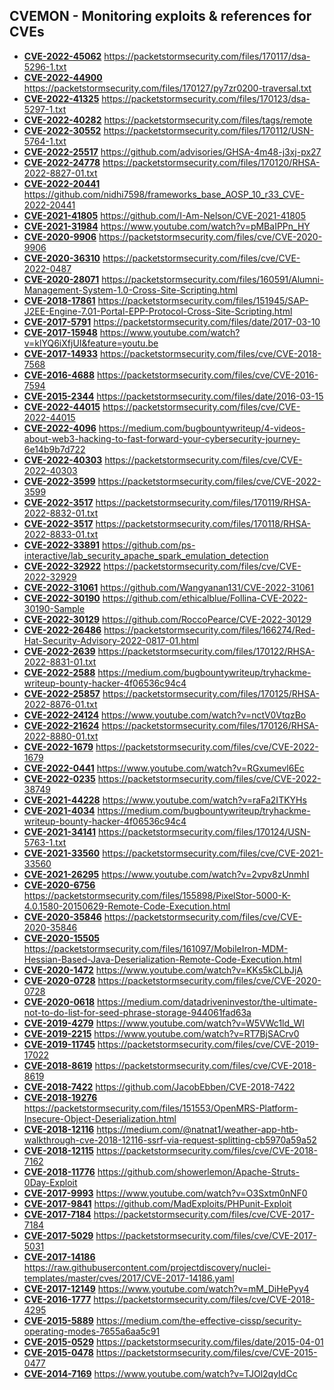 ## CVEMON - Monitoring exploits & references for CVEs
- **[CVE-2022-45062](https://in.scanfactory.io/cvemon/CVE-2022-45062.html)** https://packetstormsecurity.com/files/170117/dsa-5296-1.txt
- **[CVE-2022-44900](https://in.scanfactory.io/cvemon/CVE-2022-44900.html)** https://packetstormsecurity.com/files/170127/py7zr0200-traversal.txt
- **[CVE-2022-41325](https://in.scanfactory.io/cvemon/CVE-2022-41325.html)** https://packetstormsecurity.com/files/170123/dsa-5297-1.txt
- **[CVE-2022-40282](https://in.scanfactory.io/cvemon/CVE-2022-40282.html)** https://packetstormsecurity.com/files/tags/remote
- **[CVE-2022-30552](https://in.scanfactory.io/cvemon/CVE-2022-30552.html)** https://packetstormsecurity.com/files/170112/USN-5764-1.txt
- **[CVE-2022-25517](https://in.scanfactory.io/cvemon/CVE-2022-25517.html)** https://github.com/advisories/GHSA-4m48-j3xj-px27
- **[CVE-2022-24778](https://in.scanfactory.io/cvemon/CVE-2022-24778.html)** https://packetstormsecurity.com/files/170120/RHSA-2022-8827-01.txt
- **[CVE-2022-20441](https://in.scanfactory.io/cvemon/CVE-2022-20441.html)** https://github.com/nidhi7598/frameworks_base_AOSP_10_r33_CVE-2022-20441
- **[CVE-2021-41805](https://in.scanfactory.io/cvemon/CVE-2021-41805.html)** https://github.com/I-Am-Nelson/CVE-2021-41805
- **[CVE-2021-31984](https://in.scanfactory.io/cvemon/CVE-2021-31984.html)** https://www.youtube.com/watch?v=pMBaIPPn_HY
- **[CVE-2020-9906](https://in.scanfactory.io/cvemon/CVE-2020-9906.html)** https://packetstormsecurity.com/files/cve/CVE-2020-9906
- **[CVE-2020-36310](https://in.scanfactory.io/cvemon/CVE-2020-36310.html)** https://packetstormsecurity.com/files/cve/CVE-2022-0487
- **[CVE-2020-28071](https://in.scanfactory.io/cvemon/CVE-2020-28071.html)** https://packetstormsecurity.com/files/160591/Alumni-Management-System-1.0-Cross-Site-Scripting.html
- **[CVE-2018-17861](https://in.scanfactory.io/cvemon/CVE-2018-17861.html)** https://packetstormsecurity.com/files/151945/SAP-J2EE-Engine-7.01-Portal-EPP-Protocol-Cross-Site-Scripting.html
- **[CVE-2017-5791](https://in.scanfactory.io/cvemon/CVE-2017-5791.html)** https://packetstormsecurity.com/files/date/2017-03-10
- **[CVE-2017-15948](https://in.scanfactory.io/cvemon/CVE-2017-15948.html)** https://www.youtube.com/watch?v=klYQ6iXfjUI&feature=youtu.be
- **[CVE-2017-14933](https://in.scanfactory.io/cvemon/CVE-2017-14933.html)** https://packetstormsecurity.com/files/cve/CVE-2018-7568
- **[CVE-2016-4688](https://in.scanfactory.io/cvemon/CVE-2016-4688.html)** https://packetstormsecurity.com/files/cve/CVE-2016-7594
- **[CVE-2015-2344](https://in.scanfactory.io/cvemon/CVE-2015-2344.html)** https://packetstormsecurity.com/files/date/2016-03-15
- **[CVE-2022-44015](https://in.scanfactory.io/cvemon/CVE-2022-44015.html)** https://packetstormsecurity.com/files/cve/CVE-2022-44015
- **[CVE-2022-4096](https://in.scanfactory.io/cvemon/CVE-2022-4096.html)** https://medium.com/bugbountywriteup/4-videos-about-web3-hacking-to-fast-forward-your-cybersecurity-journey-6e14b9b7d722
- **[CVE-2022-40303](https://in.scanfactory.io/cvemon/CVE-2022-40303.html)** https://packetstormsecurity.com/files/cve/CVE-2022-40303
- **[CVE-2022-3599](https://in.scanfactory.io/cvemon/CVE-2022-3599.html)** https://packetstormsecurity.com/files/cve/CVE-2022-3599
- **[CVE-2022-3517](https://in.scanfactory.io/cvemon/CVE-2022-3517.html)** https://packetstormsecurity.com/files/170119/RHSA-2022-8832-01.txt
- **[CVE-2022-3517](https://in.scanfactory.io/cvemon/CVE-2022-3517.html)** https://packetstormsecurity.com/files/170118/RHSA-2022-8833-01.txt
- **[CVE-2022-33891](https://in.scanfactory.io/cvemon/CVE-2022-33891.html)** https://github.com/ps-interactive/lab_security_apache_spark_emulation_detection
- **[CVE-2022-32922](https://in.scanfactory.io/cvemon/CVE-2022-32922.html)** https://packetstormsecurity.com/files/cve/CVE-2022-32929
- **[CVE-2022-31061](https://in.scanfactory.io/cvemon/CVE-2022-31061.html)** https://github.com/Wangyanan131/CVE-2022-31061
- **[CVE-2022-30190](https://in.scanfactory.io/cvemon/CVE-2022-30190.html)** https://github.com/ethicalblue/Follina-CVE-2022-30190-Sample
- **[CVE-2022-30129](https://in.scanfactory.io/cvemon/CVE-2022-30129.html)** https://github.com/RoccoPearce/CVE-2022-30129
- **[CVE-2022-26486](https://in.scanfactory.io/cvemon/CVE-2022-26486.html)** https://packetstormsecurity.com/files/166274/Red-Hat-Security-Advisory-2022-0817-01.html
- **[CVE-2022-2639](https://in.scanfactory.io/cvemon/CVE-2022-2639.html)** https://packetstormsecurity.com/files/170122/RHSA-2022-8831-01.txt
- **[CVE-2022-2588](https://in.scanfactory.io/cvemon/CVE-2022-2588.html)** https://medium.com/bugbountywriteup/tryhackme-writeup-bounty-hacker-4f06536c94c4
- **[CVE-2022-25857](https://in.scanfactory.io/cvemon/CVE-2022-25857.html)** https://packetstormsecurity.com/files/170125/RHSA-2022-8876-01.txt
- **[CVE-2022-24124](https://in.scanfactory.io/cvemon/CVE-2022-24124.html)** https://www.youtube.com/watch?v=nctV0VtqzBo
- **[CVE-2022-21624](https://in.scanfactory.io/cvemon/CVE-2022-21624.html)** https://packetstormsecurity.com/files/170126/RHSA-2022-8880-01.txt
- **[CVE-2022-1679](https://in.scanfactory.io/cvemon/CVE-2022-1679.html)** https://packetstormsecurity.com/files/cve/CVE-2022-1679
- **[CVE-2022-0441](https://in.scanfactory.io/cvemon/CVE-2022-0441.html)** https://www.youtube.com/watch?v=RGxumevl6Ec
- **[CVE-2022-0235](https://in.scanfactory.io/cvemon/CVE-2022-0235.html)** https://packetstormsecurity.com/files/cve/CVE-2022-38749
- **[CVE-2021-44228](https://in.scanfactory.io/cvemon/CVE-2021-44228.html)** https://www.youtube.com/watch?v=raFa2ITKYHs
- **[CVE-2021-4034](https://in.scanfactory.io/cvemon/CVE-2021-4034.html)** https://medium.com/bugbountywriteup/tryhackme-writeup-bounty-hacker-4f06536c94c4
- **[CVE-2021-34141](https://in.scanfactory.io/cvemon/CVE-2021-34141.html)** https://packetstormsecurity.com/files/170124/USN-5763-1.txt
- **[CVE-2021-33560](https://in.scanfactory.io/cvemon/CVE-2021-33560.html)** https://packetstormsecurity.com/files/cve/CVE-2021-33560
- **[CVE-2021-26295](https://in.scanfactory.io/cvemon/CVE-2021-26295.html)** https://www.youtube.com/watch?v=2vpv8zUnmhI
- **[CVE-2020-6756](https://in.scanfactory.io/cvemon/CVE-2020-6756.html)** https://packetstormsecurity.com/files/155898/PixelStor-5000-K-4.0.1580-20150629-Remote-Code-Execution.html
- **[CVE-2020-35846](https://in.scanfactory.io/cvemon/CVE-2020-35846.html)** https://packetstormsecurity.com/files/cve/CVE-2020-35846
- **[CVE-2020-15505](https://in.scanfactory.io/cvemon/CVE-2020-15505.html)** https://packetstormsecurity.com/files/161097/MobileIron-MDM-Hessian-Based-Java-Deserialization-Remote-Code-Execution.html
- **[CVE-2020-1472](https://in.scanfactory.io/cvemon/CVE-2020-1472.html)** https://www.youtube.com/watch?v=KKs5kCLbJjA
- **[CVE-2020-0728](https://in.scanfactory.io/cvemon/CVE-2020-0728.html)** https://packetstormsecurity.com/files/cve/CVE-2020-0728
- **[CVE-2020-0618](https://in.scanfactory.io/cvemon/CVE-2020-0618.html)** https://medium.com/datadriveninvestor/the-ultimate-not-to-do-list-for-seed-phrase-storage-944061fad63a
- **[CVE-2019-4279](https://in.scanfactory.io/cvemon/CVE-2019-4279.html)** https://www.youtube.com/watch?v=W5VWc1ld_WI
- **[CVE-2019-2215](https://in.scanfactory.io/cvemon/CVE-2019-2215.html)** https://www.youtube.com/watch?v=RT7BjSACrv0
- **[CVE-2019-11745](https://in.scanfactory.io/cvemon/CVE-2019-11745.html)** https://packetstormsecurity.com/files/cve/CVE-2019-17022
- **[CVE-2018-8619](https://in.scanfactory.io/cvemon/CVE-2018-8619.html)** https://packetstormsecurity.com/files/cve/CVE-2018-8619
- **[CVE-2018-7422](https://in.scanfactory.io/cvemon/CVE-2018-7422.html)** https://github.com/JacobEbben/CVE-2018-7422
- **[CVE-2018-19276](https://in.scanfactory.io/cvemon/CVE-2018-19276.html)** https://packetstormsecurity.com/files/151553/OpenMRS-Platform-Insecure-Object-Deserialization.html
- **[CVE-2018-12116](https://in.scanfactory.io/cvemon/CVE-2018-12116.html)** https://medium.com/@natnat1/weather-app-htb-walkthrough-cve-2018-12116-ssrf-via-request-splitting-cb5970a59a52
- **[CVE-2018-12115](https://in.scanfactory.io/cvemon/CVE-2018-12115.html)** https://packetstormsecurity.com/files/cve/CVE-2018-7162
- **[CVE-2018-11776](https://in.scanfactory.io/cvemon/CVE-2018-11776.html)** https://github.com/showerlemon/Apache-Struts-0Day-Exploit
- **[CVE-2017-9993](https://in.scanfactory.io/cvemon/CVE-2017-9993.html)** https://www.youtube.com/watch?v=O3Sxtm0nNF0
- **[CVE-2017-9841](https://in.scanfactory.io/cvemon/CVE-2017-9841.html)** https://github.com/MadExploits/PHPunit-Exploit
- **[CVE-2017-7184](https://in.scanfactory.io/cvemon/CVE-2017-7184.html)** https://packetstormsecurity.com/files/cve/CVE-2017-7184
- **[CVE-2017-5029](https://in.scanfactory.io/cvemon/CVE-2017-5029.html)** https://packetstormsecurity.com/files/cve/CVE-2017-5031
- **[CVE-2017-14186](https://in.scanfactory.io/cvemon/CVE-2017-14186.html)** https://raw.githubusercontent.com/projectdiscovery/nuclei-templates/master/cves/2017/CVE-2017-14186.yaml
- **[CVE-2017-12149](https://in.scanfactory.io/cvemon/CVE-2017-12149.html)** https://www.youtube.com/watch?v=mM_DiHePyy4
- **[CVE-2016-1777](https://in.scanfactory.io/cvemon/CVE-2016-1777.html)** https://packetstormsecurity.com/files/cve/CVE-2018-4295
- **[CVE-2015-5889](https://in.scanfactory.io/cvemon/CVE-2015-5889.html)** https://medium.com/the-effective-cissp/security-operating-modes-7655a6aa5c91
- **[CVE-2015-0529](https://in.scanfactory.io/cvemon/CVE-2015-0529.html)** https://packetstormsecurity.com/files/date/2015-04-01
- **[CVE-2015-0478](https://in.scanfactory.io/cvemon/CVE-2015-0478.html)** https://packetstormsecurity.com/files/cve/CVE-2015-0477
- **[CVE-2014-7169](https://in.scanfactory.io/cvemon/CVE-2014-7169.html)** https://www.youtube.com/watch?v=TJOl2qyIdCc

